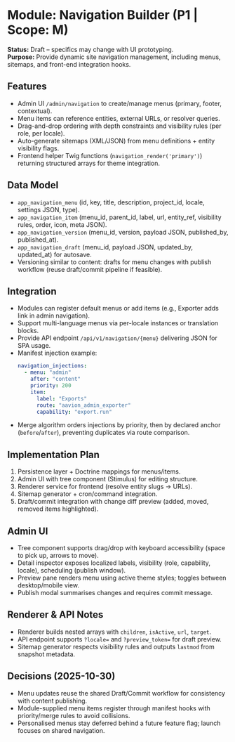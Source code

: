 # Module: Navigation Builder (P1 | Scope: M)

**Status:** Draft – specifics may change with UI prototyping.  
**Purpose:** Provide dynamic site navigation management, including menus, sitemaps, and front-end integration hooks.

## Features
- Admin UI `/admin/navigation` to create/manage menus (primary, footer, contextual).
- Menu items can reference entities, external URLs, or resolver queries.
- Drag-and-drop ordering with depth constraints and visibility rules (per role, per locale).
- Auto-generate sitemaps (XML/JSON) from menu definitions + entity visibility flags.
- Frontend helper Twig functions (`navigation_render('primary')`) returning structured arrays for theme integration.

## Data Model
- `app_navigation_menu` (id, key, title, description, project_id, locale, settings JSON, type).
- `app_navigation_item` (menu_id, parent_id, label, url, entity_ref, visibility rules, order, icon, meta JSON).
- `app_navigation_version` (menu_id, version, payload JSON, published_by, published_at).
- `app_navigation_draft` (menu_id, payload JSON, updated_by, updated_at) for autosave.
- Versioning similar to content: drafts for menu changes with publish workflow (reuse draft/commit pipeline if feasible).

## Integration
- Modules can register default menus or add items (e.g., Exporter adds link in admin navigation).
- Support multi-language menus via per-locale instances or translation blocks.
- Provide API endpoint `/api/v1/navigation/{menu}` delivering JSON for SPA usage.
- Manifest injection example:
  ```yaml
  navigation_injections:
    - menu: "admin"
      after: "content"
      priority: 200
      item:
        label: "Exports"
        route: "aavion_admin_exporter"
        capability: "export.run"
  ```
- Merge algorithm orders injections by priority, then by declared anchor (`before`/`after`), preventing duplicates via route comparison.

## Implementation Plan
1. Persistence layer + Doctrine mappings for menus/items.
2. Admin UI with tree component (Stimulus) for editing structure.
3. Renderer service for frontend (resolve entity slugs -> URLs).
4. Sitemap generator + cron/command integration.
5. Draft/commit integration with change diff preview (added, moved, removed items highlighted).

## Admin UI
- Tree component supports drag/drop with keyboard accessibility (space to pick up, arrows to move).
- Detail inspector exposes localized labels, visibility (role, capability, locale), scheduling (publish window).
- Preview pane renders menu using active theme styles; toggles between desktop/mobile view.
- Publish modal summarises changes and requires commit message.

## Renderer & API Notes
- Renderer builds nested arrays with `children`, `isActive`, `url`, `target`.
- API endpoint supports `?locale=` and `?preview_token=` for draft preview.
- Sitemap generator respects visibility rules and outputs `lastmod` from snapshot metadata.

## Decisions (2025-10-30)
- Menu updates reuse the shared Draft/Commit workflow for consistency with content publishing.
- Module-supplied menu items register through manifest hooks with priority/merge rules to avoid collisions.
- Personalised menus stay deferred behind a future feature flag; launch focuses on shared navigation.
